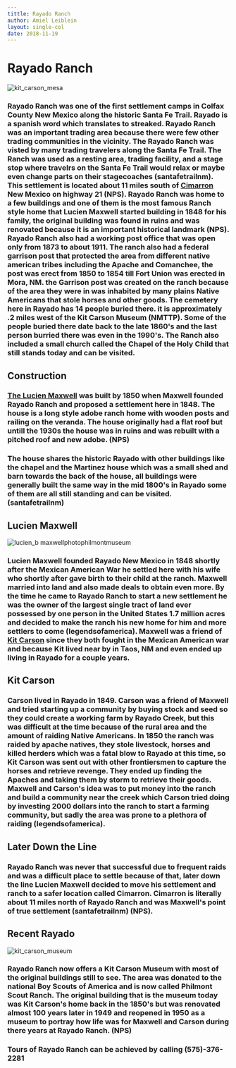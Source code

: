 ```yaml
---
tittle: Rayado Ranch
author: Amiel Leiblein
layout: single-col
date: 2018-11-19
---
```


# Rayado Ranch

![kit_carson_mesa](https://user-images.githubusercontent.com/44708187/49032346-83ce5e00-f169-11e8-8a12-9a7e58986759.jpg)

### Rayado Ranch was one of the first settlement camps in Colfax County New Mexico along the historic Santa Fe Trail. Rayado is a spanish word which translates to streaked. Rayado Ranch was an important trading area because there were few other trading communities in the vicinity. The Rayado Ranch was visted by many trading travelers along the Santa Fe Trail. The Ranch was used as a resting area, trading facility, and a stage stop where travelrs on the Santa Fe Trail would relax or maybe even change parts on their stagecoaches (santafetrailnm). This settlement is located about 11 miles south of [Cimarron](https://en.wikipedia.org/wiki/Cimarron,_New_Mexico) New Mexico on highway 21 (NPS). Rayado Ranch was home to a few buildings and one of them is the most famous Ranch style home that Lucien Maxwell started building in 1848 for his family, the original building was found in ruins and was renovated because it is an important historical landmark (NPS). Rayado Ranch also had a working post office that was open only from 1873 to about 1911. The ranch also had a federal garrison post that protected the area from different native american tribes including the Apache and Comanchee, the post was erect from 1850 to 1854 till Fort Union was erected in Mora, NM. the Garrison post was created on the ranch because of the area they were in was inhabited by many plains Native Americans that stole horses and other goods. The cemetery here in Rayado has 14 people buried there. it is approximately .2 miles west of the Kit Carson Museum (NMTTP). Some of the people buried there date back to the late 1860's and the last person burried there was even in the 1990's. The Ranch also included a small church called the Chapel of the Holy Child that still stands today and can be visited.

## Construction

### [The Lucien Maxwell](https://www.legendsofamerica.com/nm-maxwell/House) was built by 1850 when Maxwell founded Rayado Ranch and proposed a settlement here in 1848. The house is a long style adobe ranch home with wooden posts and railing on the veranda. The house originally had a flat roof but untill the 1930s the house was in ruins and was rebuilt with a pitched roof and new adobe. (NPS)

### The house shares the historic Rayado with other buildings like the chapel and the Martinez house which was a small shed and barn towards the back of the house, all buildings were generally built the same way in the mid 1800's in Rayado some of them are all still standing and can be visited. (santafetrailnm)

## Lucien Maxwell

![lucien_b maxwellphotophilmontmuseum](https://user-images.githubusercontent.com/44708187/49032677-79609400-f16a-11e8-8c53-d86e9e814cc4.jpg)

### Lucien Maxwell founded Rayado New Mexico in 1848 shortly after the Mexican American War he settled here with his wife who shortly after gave birth to their child at the ranch. Maxwell married into land and also made deals to obtain even more. By the time he came to Rayado Ranch to start a new settlement he was the owner of the largest single tract of land ever possessed by one person in the United States 1.7 million acres and decided to make the ranch his new home for him and more settlers to come (legendsofamerica). Maxwell was a friend of [Kit Carson](https://en.wikipedia.org/wiki/Kit_Carson) since they both fought in the Mexican American war and because Kit lived near by in Taos, NM and even ended up living in Rayado for a couple years.

## Kit Carson

### Carson lived in Rayado in 1849. Carson was a friend of Maxwell and tried starting up a community by buying stock and seed so they could create a working farm by Rayado Creek, but this was difficult at the time because of the rural area and the amount of raiding Native Americans. In 1850 the ranch was raided by apache natives, they stole livestock, horses and killed herders which was a fatal blow to Rayado at this time, so Kit Carson was sent out with other frontiersmen to capture the horses and retrieve revenge. They ended up finding the Apaches and taking them by storm to retrieve their goods. Maxwell and Carson's idea was to put money into the ranch and build a community near the creek which Carson tried doing by investing 2000 dollars into the ranch to start a farming community, but sadly the area was prone to a plethora of raiding (legendsofamerica).

## Later Down the Line

### Rayado Ranch was never that successful due to frequent raids and was a difficult place to settle because of that, later down the line Lucien Maxwell decided to move his settlement and ranch to a safer location called Cimarron. Cimarron is literally about 11 miles north of Rayado Ranch and was Maxwell's point of true settlement (santafetrailnm) (NPS).

## Recent Rayado

![kit_carson_museum](https://user-images.githubusercontent.com/44708187/49117451-f15bb680-f25d-11e8-8542-10687da6a38e.jpg)

### Rayado Ranch now offers a Kit Carson Museum with most of the original buildings still to see. The area was donated to the national Boy Scouts of America and is now called Philmont Scout Ranch. The original building that is the museum today was Kit Carson's home back in the 1850's but was renovated almost 100 years later in 1949 and reopened in 1950 as a museum to portray how life was for Maxwell and Carson during there years at Rayado Ranch. (NPS)

### Tours of Rayado Ranch can be achieved by calling (575)-376-2281

